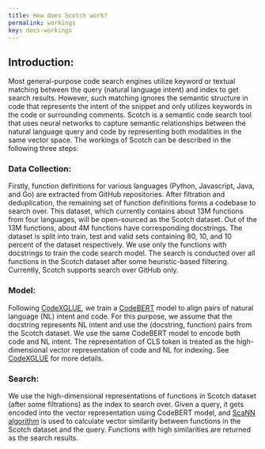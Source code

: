```yaml
---
title: How does Scotch work? 
permalink: workings
key: docs-workings
---
```


## Introduction:

Most general-purpose code search engines utilize keyword or textual matching between the query (natural language intent) and index to get search results. However, such matching ignores the semantic structure in code that represents the intent of the snippet and only utilizes keywords in the code or surrounding comments. Scotch is a semantic code search tool that uses neural networks to capture semantic relationships between the natural language query and code by representing both modalities in the same vector space.
The workings of Scotch can be described in the following three steps:


### Data Collection:

Firstly, function definitions for various languages (Python, Javascript, Java, and Go) are extracted from GitHub repositories. After filtration and deduplication, the remaining set of function definitions forms a codebase to search over. This dataset, which currently contains about 13M functions from four languages, will be open-sourced as the Scotch dataset. Out of the 13M functions, about 4M functions have corresponding docstrings. The dataset is split into train, test and valid sets containing 80, 10, and 10 percent of the dataset respectively. We use only the functions with docstrings to train the code search model. The search is conducted over all functions in the Scotch dataset after some heuristic-based filtering. Currently, Scotch supports search over GitHub only.

### Model:

Following [CodeXGLUE](https://arxiv.org/pdf/2102.04664.pdf), we train a [CodeBERT](https://arxiv.org/abs/2002.08155) model to align pairs of natural language (NL) intent and code. For this purpose, we assume that the docstring represents NL intent and use the (docstring, function) pairs from the Scotch dataset. We use the same CodeBERT model to encode both code and NL intent. The representation of CLS token is treated as the high-dimensional vector representation of code and NL for indexing. See [CodeXGLUE](https://arxiv.org/pdf/2102.04664.pdf) for more details.


### Search:

We use the high-dimensional representations of functions in Scotch dataset (after some filtrations) as the index to search over. Given a query, it gets encoded into the vector representation using CodeBERT model, and [ScaNN algorithm](https://github.com/google-research/google-research/tree/master/scann) is used to calculate vector similarity between functions in the Scotch dataset and the query. Functions with high similarities are returned as the search results.






